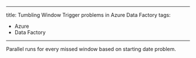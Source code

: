 
---
title: Tumbling Window Trigger problems in Azure Data Factory
tags:
  - Azure
  - Data Factory
---
Parallel runs for every missed window based on starting date problem.
